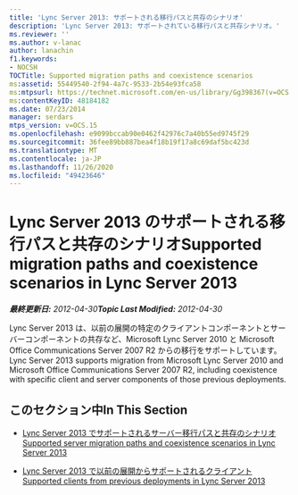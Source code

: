 ```yaml
---
title: 'Lync Server 2013: サポートされる移行パスと共存のシナリオ'
description: 'Lync Server 2013: サポートされている移行パスと共存シナリオ。'
ms.reviewer: ''
ms.author: v-lanac
author: lanachin
f1.keywords:
- NOCSH
TOCTitle: Supported migration paths and coexistence scenarios
ms:assetid: 55449540-2f94-4a7c-9533-2b54e93fca58
ms:mtpsurl: https://technet.microsoft.com/en-us/library/Gg398367(v=OCS.15)
ms:contentKeyID: 48184182
ms.date: 07/23/2014
manager: serdars
mtps_version: v=OCS.15
ms.openlocfilehash: e9099bccab90e0462f42976c7a40b55ed9745f29
ms.sourcegitcommit: 36fee89bb887bea4f18b19f17a8c69daf5bc423d
ms.translationtype: MT
ms.contentlocale: ja-JP
ms.lasthandoff: 11/26/2020
ms.locfileid: "49423646"
---
```

# <a name="supported-migration-paths-and-coexistence-scenarios-in-lync-server-2013"></a><span data-ttu-id="1e576-103">Lync Server 2013 のサポートされる移行パスと共存のシナリオ</span><span class="sxs-lookup"><span data-stu-id="1e576-103">Supported migration paths and coexistence scenarios in Lync Server 2013</span></span>

<div data-xmlns="http://www.w3.org/1999/xhtml">

<div class="topic" data-xmlns="http://www.w3.org/1999/xhtml" data-msxsl="urn:schemas-microsoft-com:xslt" data-cs="https://msdn.microsoft.com/">

<div data-asp="https://msdn2.microsoft.com/asp">



</div>

<div id="mainSection">

<div id="mainBody"><span data-ttu-id="1e576-104">

<span> </span></span><span class="sxs-lookup"><span data-stu-id="1e576-104">

<span> </span></span></span>

<span data-ttu-id="1e576-105">_**最終更新日:** 2012-04-30_</span><span class="sxs-lookup"><span data-stu-id="1e576-105">_**Topic Last Modified:** 2012-04-30_</span></span>

<span data-ttu-id="1e576-106">Lync Server 2013 は、以前の展開の特定のクライアントコンポーネントとサーバーコンポーネントの共存など、Microsoft Lync Server 2010 と Microsoft Office Communications Server 2007 R2 からの移行をサポートしています。</span><span class="sxs-lookup"><span data-stu-id="1e576-106">Lync Server 2013 supports migration from Microsoft Lync Server 2010 and Microsoft Office Communications Server 2007 R2, including coexistence with specific client and server components of those previous deployments.</span></span>

<div>

## <a name="in-this-section"></a><span data-ttu-id="1e576-107">このセクション中</span><span class="sxs-lookup"><span data-stu-id="1e576-107">In This Section</span></span>

  - [<span data-ttu-id="1e576-108">Lync Server 2013 でサポートされるサーバー移行パスと共存のシナリオ</span><span class="sxs-lookup"><span data-stu-id="1e576-108">Supported server migration paths and coexistence scenarios in Lync Server 2013</span></span>](lync-server-2013-supported-server-migration-paths-and-coexistence-scenarios.md)

  - [<span data-ttu-id="1e576-109">Lync Server 2013 で以前の展開からサポートされるクライアント</span><span class="sxs-lookup"><span data-stu-id="1e576-109">Supported clients from previous deployments in Lync Server 2013</span></span>](lync-server-2013-supported-clients-from-previous-deployments.md)

<span data-ttu-id="1e576-110"></div>

</div>

<span> </span>

</div>

</div>

</span><span class="sxs-lookup"><span data-stu-id="1e576-110"></div>

</div>

<span> </span>

</div>

</div>

</span></span></div>

